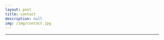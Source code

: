 ```yaml
---
layout: post
title: contact
description: null
img: /img/contact.jpg
---
```


***
<br>
<span class="contacticon center">
	<a href="mailto:jared.desjardins@colorado.edu"><i class="fa fa-envelope-square"></i></a>
	<a href="http://www.linkedin.com/in/jareddesjardins/" target="_blank"><i class="fa fa-linkedin-square"></i></a>
	<!-- <a href="https://github.com" target="_blank"><i class="fa fa-github-square"></i></a> -->
	<!-- <a href="http://tumblr.com" target="_blank"><i class="fa fa-tumblr-square"></i></a> -->
	<!-- <a href="https://twitter.com" target="_blank"><i class="fa fa-twitter-square"></i></a> -->
</span>
